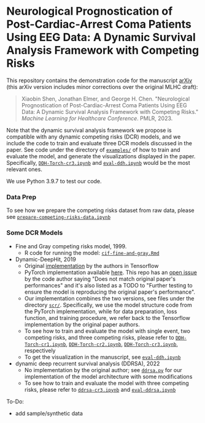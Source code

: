 # Neurological Prognostication of Post-Cardiac-Arrest Coma Patients Using EEG Data: A Dynamic Survival Analysis Framework with Competing Risks

This repository contains the demonstration code for the manuscript [arXiv](https://arxiv.org/abs/2308.11645) (this arXiv version includes minor corrections over the original MLHC draft):

> Xiaobin Shen, Jonathan Elmer, and George H. Chen. "Neurological Prognostication of Post-Cardiac-Arrest Coma Patients Using EEG Data: A Dynamic Survival Analysis Framework with Competing Risks." *Machine Learning for Healthcare Conference*. PMLR, 2023.

Note that the dynamic survival analysis framework we propose is compatible with any dynamic competing risks (DCR) models, and we include the code to train and evaluate three DCR models discussed in the paper. See code under the directory of [`examples/`](https://github.com/xiaobin-xs/EEG-competing-risks/tree/master/examples) of how to train and evaluate the model, and generate the visualizations displayed in the paper. Specifically, [`DDH-Torch-cr3.ipynb`](https://github.com/xiaobin-xs/EEG-competing-risks/blob/master/examples/DDH-Torch-cr3.ipynb) and  [`eval-ddh.ipynb`](https://github.com/xiaobin-xs/EEG-competing-risks/blob/master/examples/eval-ddh.ipynb) would be the most relevant ones.

We use Python 3.9.7 to test our code.

### Data Prep

To see how we prepare the competing risks dataset from raw data, please see [`prepare-competing-risks-data.ipynb`](data/prepare-competing-risks-data.ipynb)

### Some DCR Models

- Fine and Gray competing risks model, 1999.
  - R code for running the model: [`cif-fine-and-gray.Rmd`](https://github.com/xiaobin-xs/EEG-competing-risks/blob/master/examples/cif-fine-and-gray.Rmd)
- Dynamic-DeepHit, 2019
  - Original [implementation](https://github.com/chl8856/Dynamic-DeepHit) by the authors in Tensorflow
  - PyTorch implementation available [here](https://github.com/Jeanselme/DynamicDeepHit). This repo has an [open issue](https://github.com/Jeanselme/DynamicDeepHit/issues/1) by the code author saying "Does not match original paper's performances" and it's also listed as a TODO to "Further testing to ensure the model is reproducing the original paper's performance".
  - Our implementation combines the two versions, see files under the directory [`scr/`](https://github.com/xiaobin-xs/EEG-competing-risks/tree/master/scr). Specifically, we use the model structure code from the PyTorch implementation, while for data preparation, loss function, and training procedure, we refer back to the Tensorflow implementation by the original paper authors.
  - To see how to train and evaluate the model with single event, two competing risks, and three competing risks, please refer to [`DDH-Torch-cr1.ipynb`](https://github.com/xiaobin-xs/EEG-competing-risks/blob/master/examples/DDH-Torch-cr1.ipynb), [`DDH-Torch-cr2.ipynb`](https://github.com/xiaobin-xs/EEG-competing-risks/blob/master/examples/DDH-Torch-cr2.ipynb), [`DDH-Torch-cr3.ipynb`](https://github.com/xiaobin-xs/EEG-competing-risks/blob/master/examples/DDH-Torch-cr3.ipynb), respectively
  - To get the visualization in the manuscript, see [`eval-ddh.ipynb`](https://github.com/xiaobin-xs/EEG-competing-risks/blob/master/examples/eval-ddh.ipynb)
- dynamic deep recurrent survival analysis (DDRSA), 2022
  - No implementation by the original author; see [`ddrsa.py`](https://github.com/xiaobin-xs/EEG-competing-risks/blob/master/scr/ddrsa.py) for our implementation of the model architecture with some modifications
  - To  see how to train and evaluate the model with three competing risks, please refer to [`ddrsa-cr3.ipynb`](https://github.com/xiaobin-xs/EEG-competing-risks/blob/master/examples/ddrsa-cr3.ipynb) and [`eval-ddrsa.ipynb`](https://github.com/xiaobin-xs/EEG-competing-risks/blob/master/examples/eval-ddrsa.ipynb)


To-Do:

- add sample/synthetic data